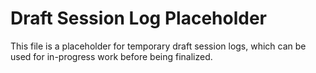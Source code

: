 # Draft Session Log Placeholder

This file is a placeholder for temporary draft session logs, which can be used for in-progress work before being finalized.